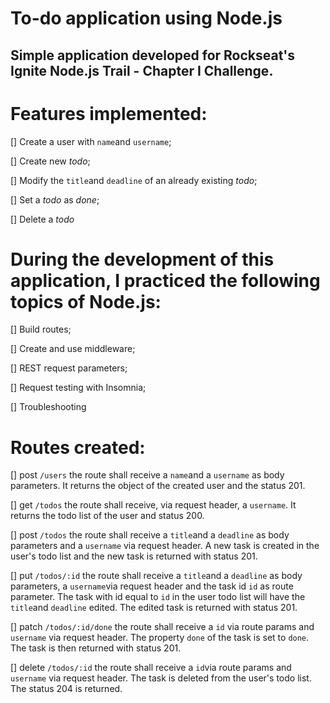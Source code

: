 # To-do application using Node.js

## Simple application developed for Rockseat's Ignite Node.js Trail - Chapter I Challenge.

# Features implemented:

[] Create a user with `name`and `username`;

[] Create new _todo_;

[] Modify the `title`and `deadline` of an already existing _todo_;

[] Set a _todo_ as _done_;

[] Delete a _todo_

# During the development of this application, I practiced the following topics of Node.js:

[] Build routes;

[] Create and use middleware;

[] REST request parameters;

[] Request testing with Insomnia;

[] Troubleshooting

# Routes created:
[] post `/users`
  the route shall receive a `name`and a `username` as body parameters. It returns the object of the created user and the status 201.

[] get `/todos`
  the route shall receive, via request header, a `username`. It returns the todo list of the user and status 200.

[] post `/todos`
  the route shall receive a `title`and a `deadline` as body parameters and a `username` via request header. A new task is created in the user's todo list and the new task is returned with status 201.

[] put `/todos/:id`
  the route shall receive a `title`and a `deadline` as body parameters, a `username`via request header and the task id `id` as route parameter. The task with id equal to `id` in the user todo list will have the `title`and `deadline` edited. The edited task is returned with status 201.

[] patch `/todos/:id/done`
  the route shall receive a `id` via route params and `username` via request header. The property `done` of the task is set to `done`. The task is then returned with status 201.

[] delete `/todos/:id`
  the route shall receive a `id`via route params and `username` via request header. The task is deleted from the user's todo list. The status 204 is returned.

